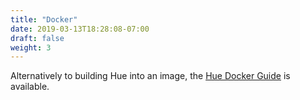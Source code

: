 ```yaml
---
title: "Docker"
date: 2019-03-13T18:28:08-07:00
draft: false
weight: 3
---
```


Alternatively to building Hue into an image, the [Hue Docker Guide](https://github.com/cloudera/hue/tree/testing/tools/docker) is available.
